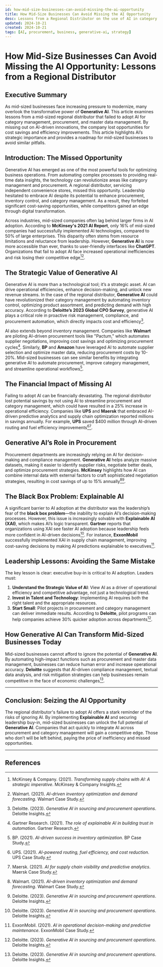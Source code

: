 ```yaml
---
id: how-mid-size-businesses-can-avoid-missing-the-ai-opportunity
title: How Mid-Size Businesses Can Avoid Missing the AI Opportunity
desc: Lessons from a Regional Distributor on the use of AI in category management, procurement, and master data management.
updated: 2024-10-21
created: 2024-10-21
tags: [AI, procurement, business, generative-ai, strategy]
---
```

# How Mid-Size Businesses Can Avoid Missing the AI Opportunity: Lessons from a Regional Distributor

## Executive Summary
As mid-sized businesses face increasing pressure to modernize, many overlook the transformative power of **Generative AI**. This article examines lessons from a mid-sized regional distributor that failed to adopt AI for category management, procurement, and master data management. By missing out on AI-driven innovations, the company lost opportunities for cost savings and efficiency improvements. This article highlights AI’s strategic importance and provides a roadmap for mid-sized businesses to avoid similar pitfalls.

## Introduction: The Missed Opportunity
Generative AI has emerged as one of the most powerful tools for optimizing business operations. From automating complex processes to providing real-time data insights, the technology can revolutionize areas like category management and procurement. A regional distributor, servicing independent convenience stores, missed this opportunity. Leadership hesitated to embrace AI despite its potential to enhance procurement, inventory control, and category management. As a result, they forfeited significant cost-saving opportunities, while competitors gained an edge through digital transformation.

Across industries, mid-sized companies often lag behind larger firms in AI adoption. According to **McKinsey's 2021 AI Report**, only 16% of mid-sized companies had successfully implemented AI technologies, compared to 50% of large enterprises. This disparity often stems from resource limitations and reluctance from leadership. However, **Generative AI** is now more accessible than ever, thanks to user-friendly interfaces like **ChatGPT**. Organizations that fail to adopt AI face increased operational inefficiencies and risk losing their competitive edge[^1][^2].

## The Strategic Value of Generative AI
Generative AI is more than a technological tool; it’s a strategic asset. AI can drive operational efficiencies, enhance decision-making, and unlock new revenue streams. In the case of the regional distributor, **Generative AI** could have revolutionized their category management by automating inventory control, optimizing product assortment, and predicting demand with high accuracy. According to **Deloitte’s 2023 Global CPO Survey**, generative AI plays a critical role in proactive risk management, compliance, and procurement automation, which directly impacts cost and efficiency[^3].

AI also extends beyond inventory management. Companies like **Walmart** are piloting AI-driven procurement tools like "Pactum," which automates supplier negotiations, improving cost savings and optimizing procurement cycles[^4]. Similarly, **BP** and **Amazon** have leveraged AI to automate supplier selection and optimize master data, reducing procurement costs by 10-20%. Mid-sized businesses can see similar benefits by integrating generative AI to automate procurement, improve category management, and streamline operational workflows[^5].

## The Financial Impact of Missing AI
Failing to adopt AI can be financially devastating. The regional distributor lost potential savings by not using AI to streamline procurement and category management, which could have resulted in a 25% increase in operational efficiency. Companies like **UPS** and **Maersk** that embraced AI-driven predictive analytics and supply chain optimization reported millions in savings annually. For example, **UPS** saved $400 million through AI-driven routing and fuel efficiency improvements[^6][^7].

## Generative AI’s Role in Procurement
Procurement departments are increasingly relying on AI for decision-making and compliance management. **Generative AI** helps analyze massive datasets, making it easier to identify supplier risks, negotiate better deals, and optimize procurement strategies. **McKinsey** highlights how AI can combine internal data with external factors to craft sophisticated negotiation strategies, resulting in cost savings of up to 15% annually[^2][^3].

## The Black Box Problem: Explainable AI
A significant barrier to AI adoption at the distributor was the leadership’s fear of the **black box problem**—the inability to explain AI’s decision-making processes. However, this issue is increasingly solvable with **Explainable AI (XAI)**, which makes AI’s logic transparent. **Gartner** reports that organizations using XAI see faster AI adoption because leadership feels more confident in AI-driven decisions[^3]. For instance, **ExxonMobil** successfully implemented XAI in supply chain management, improving cost-saving decisions by making AI predictions explainable to executives[^8].

## Leadership Lessons: Avoiding the Same Mistake
The key lesson is clear: executive buy-in is critical to AI adoption. Leaders must:
1. **Understand the Strategic Value of AI**: View AI as a driver of operational efficiency and competitive advantage, not just a technological trend.
2. **Invest in Talent and Technology**: Implementing AI requires both the right talent and the appropriate resources.
3. **Start Small**: Pilot projects in procurement and category management can deliver immediate results. According to **Deloitte**, pilot programs can help companies achieve 30% quicker adoption across departments[^3].

## How Generative AI Can Transform Mid-Sized Businesses Today
Mid-sized businesses cannot afford to ignore the potential of **Generative AI**. By automating high-impact functions such as procurement and master data management, businesses can reduce human error and increase operational accuracy. **Deloitte** suggests that AI-driven compliance management, textual data analysis, and risk mitigation strategies can help businesses remain competitive in the face of economic challenges[^3].

---

## Conclusion: Seizing the AI Opportunity
The regional distributor's failure to adopt AI offers a stark reminder of the risks of ignoring AI. By implementing **Explainable AI** and securing leadership buy-in, mid-sized businesses can unlock the full potential of **Generative AI**. Companies that act quickly to integrate AI across procurement and category management will gain a competitive edge. Those who don’t will be left behind, paying the price of inefficiency and missed opportunities.

---

## References
[^1]: McKinsey & Company. (2021). *Transforming supply chains with AI: A strategic imperative*. McKinsey & Company Insights.
[^2]: Walmart. (2021). *AI-driven inventory optimization and demand forecasting*. Walmart Case Study.
[^3]: Deloitte. (2023). *Generative AI in sourcing and procurement operations*. Deloitte Insights.
[^4]: Gartner Research. (2021). *The role of explainable AI in building trust in automation*. Gartner Research.
[^5]: BP. (2021). *AI-driven success in inventory optimization*. BP Case Study.
[^6]: UPS. (2021). *AI-powered routing, fuel efficiency, and cost reduction*. UPS Case Study.
[^7]: Maersk. (2021). *AI for supply chain visibility and predictive analytics*. Maersk Case Study.
[^8]: ExxonMobil. (2021). *AI in operational decision-making and predictive maintenance*. ExxonMobil Case Study.

